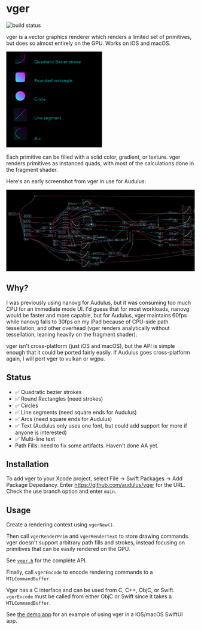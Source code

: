 # vger

![build status](https://github.com/audulus/vger/actions/workflows/build.yml/badge.svg)

vger is a vector graphics renderer which renders a limited set of primitives, but does so almost entirely on the GPU. Works on iOS and macOS.

<img src="demo.png" alt="demo" width="256" height="256">

Each primitive can be filled with a solid color, gradient, or texture. vger renders primitives as instanced quads, with most of the calculations done in the fragment shader.

Here's an early screenshot from vger in use for Audulus:

<img src="bootstrap.png">

## Why?

I was previously using nanovg for Audulus, but it was consuming too much CPU for an immediate mode UI. I'd guess that for most workloads, nanovg would be faster and more capable, but for Audulus, vger maintains 60fps while nanovg falls to 30fps on my iPad because of CPU-side path tessellation, and other overhead (vger renders analytically without tessellation, leaning heavily on the fragment shader).

vger isn't cross-platform (just iOS and macOS), but the API is simple enough that it could be ported fairly easily. If Audulus goes cross-platform again, I will port vger to vulkan or wgpu.

## Status

- ✅ Quadratic bezier strokes 
- ✅ Round Rectangles (need strokes)
- ✅ Circles 
- ✅ Line segments (need square ends for Audulus)
- ✅ Arcs (need square ends for Audulus)
- ✅ Text (Audulus only uses one font, but could add support for more if anyone is interested)
- ✅ Multi-line text
- Path Fills: need to fix some artifacts. Haven't done AA yet.

## Installation

To add vger to your Xcode project, select File -> Swift Packages -> Add Package Depedancy. Enter https://github.com/audulus/vger for the URL. Check the use branch option and enter `main`.

## Usage

Create a rendering context using `vgerNew()`.

Then call `vgerRenderPrim` and `vgerRenderText` to store drawing commands. vger doesn't support arbitrary path fills and strokes, instead focusing on primitives that can be easily rendered on the GPU.

See [`vger.h`](https://github.com/audulus/vger/blob/main/Sources/vger/include/vger.h) for the complete API.

Finally, call `vgerEncode` to encode rendering commands to a `MTLCommandBuffer`.

Vger has a C interface and can be used from C, C++, ObjC, or Swift. `vgerEncode` must be called from either ObjC or Swift since it takes a `MTLCommandBuffer`.

See [the demo app](https://github.com/audulus/vger/tree/main/Demo) for an example of using vger in a iOS/macOS SwiftUI app.
